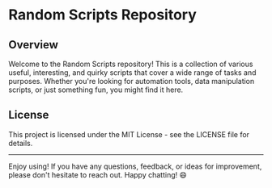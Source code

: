 # Random Scripts Repository

## Overview

Welcome to the Random Scripts repository! This is a collection of various useful, interesting, and quirky scripts that cover a wide range of tasks and purposes. Whether you're looking for automation tools, data manipulation scripts, or just something fun, you might find it here.

## License

This project is licensed under the MIT License - see the LICENSE file for details.

---

Enjoy using! If you have any questions, feedback, or ideas for improvement, please don't hesitate to reach out. Happy chatting! 😄

